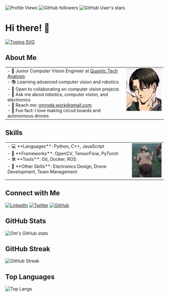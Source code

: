 ![Profile Views](https://komarev.com/ghpvc/?username=omrode1&color=blue)
![GitHub followers](https://img.shields.io/github/followers/omrode1?style=social)
![GitHub User's stars](https://img.shields.io/github/stars/omrode1?style=social)

# Hi there! 👋
[![Typing SVG](https://readme-typing-svg.demolab.com?font=Fira+Code&duration=2000&pause=500&color=FFFFFF&width=435&lines=Junior+Computer+Vision+Engineer;I+make+drones+fly+on+their+own)](https://git.io/typing-svg)

## About Me
<table>
  <tr>
    <td style="vertical-align:top;">
      - 🚀 Junior Computer Vision Engineer at <a href="https://www.quantictech.ai">Quantic Tech Analysis</a><br>
      - 📚 Learning advanced computer vision and robotics<br>
      - 🤝 Open to collaborating on computer vision projects<br>
      - 💬 Ask me about robotics, computer vision, and electronics<br>
      - 📧 Reach me: <a href="mailto:omrode.work@gmail.com">omrode.work@gmail.com</a><br>
      - 🎨 Fun fact: I love making circuit boards and autonomous drones
    </td>
    <td style="vertical-align:top;">
      <img src="https://github.com/omrode1/omrode1/blob/main/assets/levi-rizz.gif" width="150"/>
    </td>
  </tr>
</table>

## Skills
<table>
  <tr>
    <td style="vertical-align:top;">
      - 💻 **Languages**: Python, C++, JavaScript<br>
      - 🧰 **Frameworks**: OpenCV, TensorFlow, PyTorch<br>
      - 🛠️ **Tools**: Git, Docker, ROS<br>
      - 🔧 **Other Skills**: Electronics Design, Drone Development, Team Management
    </td>
    <td style="vertical-align:top;">
      <img src="https://github.com/omrode1/omrode1/blob/e4b0a06cda56e1a2b3054010fd4bf068af0fb975/assets/attack-on-titan-funny.gif" width="150"/>
    </td>
  </tr>
</table>

## Connect with Me
[![LinkedIn](https://img.shields.io/badge/LinkedIn-blue?style=for-the-badge&logo=linkedin)](https://www.linkedin.com/in/om-rode-b51520202/)
[![Twitter](https://img.shields.io/badge/Twitter-blue?style=for-the-badge&logo=twitter)](https://x.com/OmRode3)
[![GitHub](https://img.shields.io/badge/GitHub-black?style=for-the-badge&logo=github)](https://github.com/omrode1)

## GitHub Stats
![Om's GitHub stats](https://github-readme-stats.vercel.app/api?username=omrode1&show_icons=true&theme=radical)

## GitHub Streak
![GitHub Streak](https://github-readme-streak-stats.herokuapp.com/?user=omrode1&theme=dark)

## Top Languages
![Top Langs](https://github-readme-stats.vercel.app/api/top-langs/?username=omrode1&layout=compact&theme=radical)
